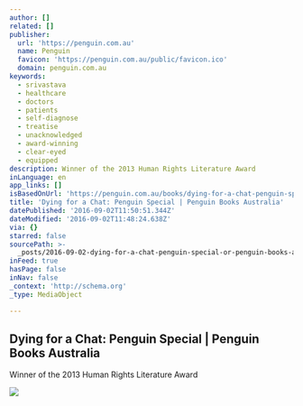 ```yaml
---
author: []
related: []
publisher:
  url: 'https://penguin.com.au'
  name: Penguin
  favicon: 'https://penguin.com.au/public/favicon.ico'
  domain: penguin.com.au
keywords:
  - srivastava
  - healthcare
  - doctors
  - patients
  - self-diagnose
  - treatise
  - unacknowledged
  - award-winning
  - clear-eyed
  - equipped
description: Winner of the 2013 Human Rights Literature Award
inLanguage: en
app_links: []
isBasedOnUrl: 'https://penguin.com.au/books/dying-for-a-chat-penguin-special-9781743480151'
title: 'Dying for a Chat: Penguin Special | Penguin Books Australia'
datePublished: '2016-09-02T11:50:51.344Z'
dateModified: '2016-09-02T11:48:24.638Z'
via: {}
starred: false
sourcePath: >-
  _posts/2016-09-02-dying-for-a-chat-penguin-special-or-penguin-books-australia.md
inFeed: true
hasPage: false
inNav: false
_context: 'http://schema.org'
_type: MediaObject

---
```

<article style=""><h1>Dying for a Chat: Penguin Special | Penguin Books Australia</h1><p>Winner of the 2013 Human Rights Literature Award</p><img src="https://cdn.penguin.com.au/covers/1440/9781743480151.jpg" /></article>